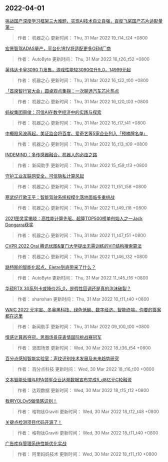 
## 2022-04-01

 [挑战国产深度学习框架三大难题，实现AI技术自立自强，百度飞桨国产芯片适配量第一](https://www.jiqizhixin.com/articles/2022-03-31-15)

> 作者： 机器之心  更新时间： Thu, 31 Mar 2022 19_t14_t24 +0800

 [宏景智驾ADAS量产，平台化1R1V将适配更多OEM厂商](https://www.jiqizhixin.com/articles/2022-03-31-13)

> 作者： AutoByte  更新时间： Thu, 31 Mar 2022 16_t26_t52 +0800

 [英伟达卡皇3090 Ti发售，游戏性能较3090仅升9_0，14999元起](https://www.jiqizhixin.com/articles/2022-03-31-12)

> 作者： 机器之心  更新时间： Thu, 31 Mar 2022 16_t22_t00 +0800

 [「首席智行官大会」圆桌观点集锦：一次聊透汽车芯片热点](https://www.jiqizhixin.com/articles/2022-03-31-11)

> 作者： 机器之心  更新时间： Thu, 31 Mar 2022 16_t20_t03 +0800

 [蚂蚁集团周俊：可信AI在数字经济中的实践与探索](https://www.jiqizhixin.com/articles/2022-03-31-10)

> 作者： 机器之心  更新时间： Thu, 31 Mar 2022 16_t17_t41 +0800

 [中概股风波再起，美证监会将百度、爱奇艺等5家企业列入「预摘牌名单」](https://www.jiqizhixin.com/articles/2022-03-31-9)

> 作者： 机器之心  更新时间： Thu, 31 Mar 2022 16_t13_t09 +0800

 [INDEMIND：多传感器融合，机器人的必由之路](https://www.jiqizhixin.com/articles/2022-03-31-8)

> 作者： 新闻助手  更新时间： Thu, 31 Mar 2022 15_t59_t13 +0800

 [守护工业互联网安全，可信隐私计算风起](https://www.jiqizhixin.com/articles/2022-03-31-7)

> 作者： 机器之心  更新时间： Thu, 31 Mar 2022 11_t51_t58 +0800

 [寒武纪行歌王平：智能驾驶系统规模化落地面临多重挑战](https://www.jiqizhixin.com/articles/2022-03-31-6)

> 作者： 机器之心  更新时间： Thu, 31 Mar 2022 11_t49_t18 +0800

 [2021图灵奖揭晓：高性能计算先驱、超算TOP500榜单创始人之一Jack Dongarra获奖](https://www.jiqizhixin.com/articles/2022-03-31-5)

> 作者： 机器之心  更新时间： Thu, 31 Mar 2022 11_t47_t51 +0800

 [CVPR 2022 Oral   腾讯优图&厦门大学提出无需训练的ViT结构搜索算法](https://www.jiqizhixin.com/articles/2022-03-31-4)

> 作者： 机器之心  更新时间： Thu, 31 Mar 2022 11_t46_t32 +0800

 [路特斯的智能化起点，Eletre到底带来了什么？](https://www.jiqizhixin.com/articles/2022-03-31-3)

> 作者： AutoByte  更新时间： Thu, 31 Mar 2022 11_t45_t16 +0800

 [华硕RTX 30系列卡或降价25_0，是假性回调还是真的泡沫破裂？](https://www.jiqizhixin.com/articles/2022-03-31)

> 作者： shanshan  更新时间： Thu, 31 Mar 2022 10_t11_t40 +0800

 [WAIC 2022   元宇宙、冬奥黑科技、绿色低碳、数字经济、智能终端，你要的答案都在这里](https://www.jiqizhixin.com/articles/2022-03-31-14)

> 作者： 新闻助手  更新时间： Thu, 31 Mar 2022 09_t00_t00 +0800

 [情感计算再夺冠，思图场景获表情国际挑战赛冠军](https://www.jiqizhixin.com/articles/2022-03-30-4)

> 作者： 思图场景  更新时间： Wed, 30 Mar 2022 18_t36_t54 +0800

 [百分点感知智能实验室：声纹识别技术发展及未来趋势研究](https://www.jiqizhixin.com/articles/2022-01-14-7)

> 作者： 百分点科技  更新时间： Wed, 30 Mar 2022 18_t16_t00 +0800

 [文本智能处理与RPA领军企业达观数据宣布完成5_d8亿元C轮融资](https://www.jiqizhixin.com/articles/2022-03-08-2)

> 作者： 达观数据  更新时间： Wed, 30 Mar 2022 18_t15_t12 +0800

 [我用YOLOv5做情感识别！](https://www.jiqizhixin.com/articles/2022-01-24-2)

> 作者： 格物钛Graviti  更新时间： Wed, 30 Mar 2022 18_t12_t48 +0800

 [关键点检测项目代码开源了！](https://www.jiqizhixin.com/articles/2022-02-08-18)

> 作者： 格物钛Graviti  更新时间： Wed, 30 Mar 2022 18_t11_t40 +0800

 [广告库存管理系统性能优化实战](https://www.jiqizhixin.com/articles/2022-02-17-8)

> 作者： 阿里妈妈技术  更新时间： Wed, 30 Mar 2022 18_t11_t10 +0800
